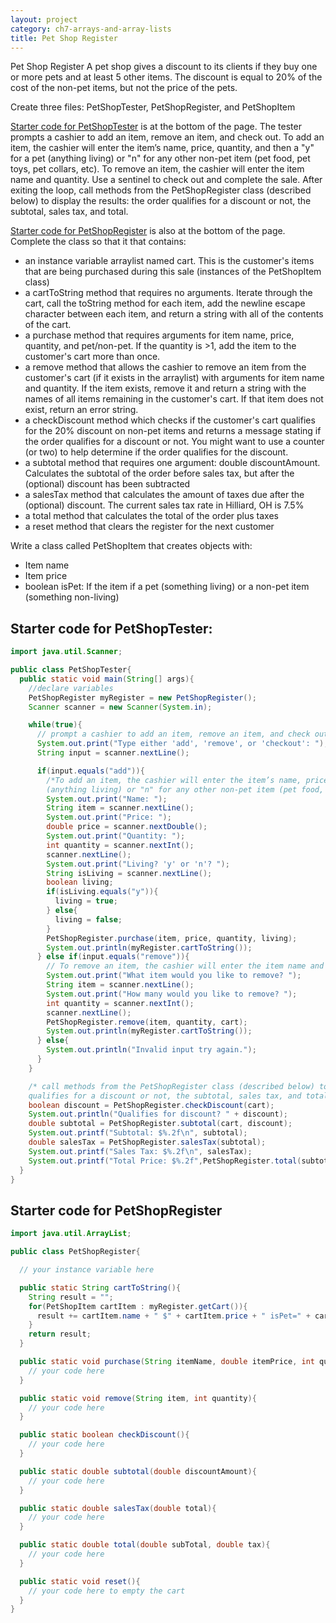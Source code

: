 ```yaml
---
layout: project
category: ch7-arrays-and-array-lists
title: Pet Shop Register
---
```

Pet Shop Register
A pet shop gives a discount to its clients if they buy one or more pets and at least 5 other items. The discount is equal to 20% of the cost of the non-pet items, but not the price of the pets.

Create three files: PetShopTester, PetShopRegister, and PetShopItem

[Starter code for PetShopTester](#starter-code-for-petshoptester) is at the bottom of the page. The tester prompts a cashier to add an item, remove an item, and check out. To add an item, the cashier will enter the item’s name, price, quantity, and then a "y" for a pet (anything living) or "n" for any other non-pet item (pet food, pet toys, pet collars, etc). To remove an item, the cashier will enter the item name and quantity. Use a sentinel to check out and complete the sale. After exiting the loop, call methods from the PetShopRegister class (described below) to display the results: the order qualifies for a discount or not, the subtotal, sales tax, and total.

[Starter code for PetShopRegister](#starter-code-for-petshopregister) is also at the bottom of the page. Complete the class so that it that contains:

  - an instance variable arraylist named cart. This is the customer's items that are being purchased during this sale (instances of the PetShopItem class)
  - a cartToString method that requires no arguments. Iterate through the cart, call the toString method for each item, add the newline escape character between each item, and return a string with all of the contents of the cart.
  - a purchase method that requires arguments for item name, price, quantity, and pet/non-pet. If the quantity is >1, add the item to the customer's cart more than once.
  - a remove method that allows the cashier to remove an item from the customer's cart (if it exists in the arraylist) with arguments for item name and quantity. If the item exists, remove it and return a string with the names of all items remaining in the customer's cart. If that item does not exist, return an error string.
  - a checkDiscount method which checks if the customer's cart qualifies for the 20% discount on non-pet items and returns a message stating if the order qualifies for a discount or not. You might want to use a counter (or two) to help determine if the order qualifies for the discount.
  - a subtotal method that requires one argument: double discountAmount. Calculates the subtotal of the order before sales tax, but after the (optional) discount has been subtracted
  - a salesTax method that calculates the amount of taxes due after the (optional) discount. The current sales tax rate in Hilliard, OH is 7.5%
  - a total method that calculates the total of the order plus taxes
  - a reset method that clears the register for the next customer

Write a class called PetShopItem that creates objects with:

  - Item name
  - Item price
  - boolean isPet: If the item if a pet (something living) or a non-pet item (something non-living)


## Starter code for PetShopTester:
```java
import java.util.Scanner;

public class PetShopTester{
  public static void main(String[] args){
    //declare variables
    PetShopRegister myRegister = new PetShopRegister();
    Scanner scanner = new Scanner(System.in);

    while(true){
      // prompt a cashier to add an item, remove an item, and check out (sentinel)
      System.out.print("Type either 'add', 'remove', or 'checkout': ");
      String input = scanner.nextLine();

      if(input.equals("add")){
        /*To add an item, the cashier will enter the item’s name, price, quantity, and then a "y" for a pet
        (anything living) or "n" for any other non-pet item (pet food, pet toys, pet collars, etc) */
        System.out.print("Name: ");
        String item = scanner.nextLine();
        System.out.print("Price: ");
        double price = scanner.nextDouble();
        System.out.print("Quantity: ");
        int quantity = scanner.nextInt();
        scanner.nextLine();
        System.out.print("Living? 'y' or 'n'? ");
        String isLiving = scanner.nextLine();
        boolean living;
        if(isLiving.equals("y")){
          living = true;
        } else{
          living = false;
        }
        PetShopRegister.purchase(item, price, quantity, living);
        System.out.println(myRegister.cartToString());
      } else if(input.equals("remove")){
        // To remove an item, the cashier will enter the item name and quantity
        System.out.print("What item would you like to remove? ");
        String item = scanner.nextLine();
        System.out.print("How many would you like to remove? ");
        int quantity = scanner.nextInt();
        scanner.nextLine();
        PetShopRegister.remove(item, quantity, cart);
        System.out.println(myRegister.cartToString());
      } else{
        System.out.println("Invalid input try again.");
      }
    }

    /* call methods from the PetShopRegister class (described below) to display the results: the order
    qualifies for a discount or not, the subtotal, sales tax, and total */
    boolean discount = PetShopRegister.checkDiscount(cart);
    System.out.println("Qualifies for discount? " + discount);
    double subtotal = PetShopRegister.subtotal(cart, discount);
    System.out.printf("Subtotal: $%.2f\n", subtotal);
    double salesTax = PetShopRegister.salesTax(subtotal);
    System.out.printf("Sales Tax: $%.2f\n", salesTax);
    System.out.printf("Total Price: $%.2f",PetShopRegister.total(subtotal, salesTax));
  }
}

```

## Starter code for PetShopRegister
```java
import java.util.ArrayList;

public class PetShopRegister{

  // your instance variable here

  public static String cartToString(){
    String result = "";
    for(PetShopItem cartItem : myRegister.getCart()){
      result += cartItem.name + " $" + cartItem.price + " isPet=" + cartItem.isPet + "\n");
    }
    return result;
  }

  public static void purchase(String itemName, double itemPrice, int quantity, boolean itemLiving){
    // your code here
  }

  public static void remove(String item, int quantity){
    // your code here
  }

  public static boolean checkDiscount(){
    // your code here
  }

  public static double subtotal(double discountAmount){
    // your code here
  }

  public static double salesTax(double total){
    // your code here
  }

  public static double total(double subTotal, double tax){
    // your code here
  }

  public static void reset(){
    // your code here to empty the cart
  }
}
```
